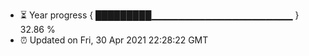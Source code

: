 - ⏳ Year progress { █████████▁▁▁▁▁▁▁▁▁▁▁▁▁▁▁▁▁▁▁▁▁ } 32.86 %
- ⏰ Updated on Fri, 30 Apr 2021 22:28:22 GMT

